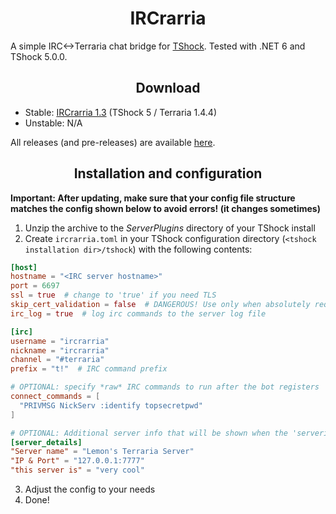 <h1 align="center">IRCrarria</h1>

A simple IRC<->Terraria chat bridge for [TShock](https://github.com/Pryaxis/TShock). Tested with .NET 6 and TShock 5.0.0.

<h2 align="center">Download</h2>

* Stable: [IRCrarria 1.3](https://github.com/lemon-sh/IRCrarria/releases/tag/1.3.0) (TShock 5 / Terraria 1.4.4)
* Unstable: N/A

All releases (and pre-releases) are available [here](https://github.com/lemon-sh/IRCrarria/releases).

<h2 align="center">Installation and configuration</h2>

**Important: After updating, make sure that your config file structure matches the config shown below to avoid errors! (it changes sometimes)**
1. Unzip the archive to the *ServerPlugins* directory of your TShock install
2. Create `ircrarria.toml` in your TShock configuration directory (`<tshock installation dir>/tshock`) with the following contents:
```toml
[host]
hostname = "<IRC server hostname>"
port = 6697
ssl = true  # change to 'true' if you need TLS
skip_cert_validation = false  # DANGEROUS! Use only when absolutely required.
irc_log = true  # log irc commands to the server log file

[irc]
username = "ircrarria"
nickname = "ircrarria"
channel = "#terraria"
prefix = "t!"  # IRC command prefix

# OPTIONAL: specify *raw* IRC commands to run after the bot registers
connect_commands = [
  "PRIVMSG NickServ :identify topsecretpwd"
]

# OPTIONAL: Additional server info that will be shown when the 'serverinfo' command is used
[server_details]
"Server name" = "Lemon's Terraria Server"
"IP & Port" = "127.0.0.1:7777"
"this server is" = "very cool"
```
3. Adjust the config to your needs
4. Done!
